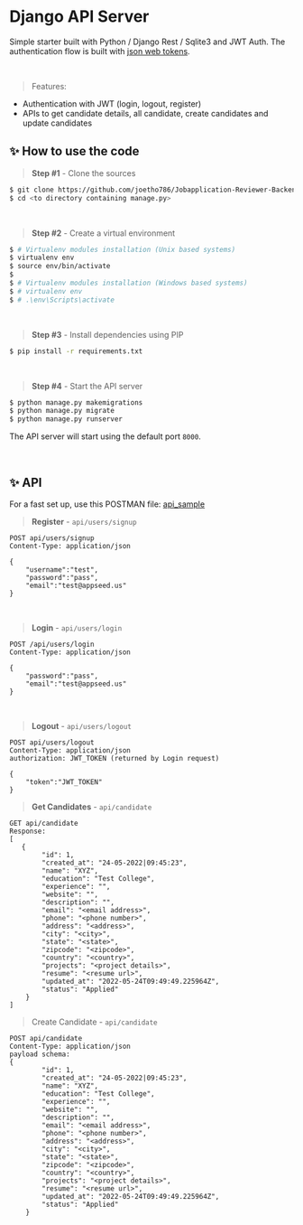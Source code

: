 # Django API Server

Simple starter built with Python / Django Rest / Sqlite3 and JWT Auth. The authentication flow is built with [json web tokens](https://jwt.io).

<br />

> Features:

- Authentication with JWT (login, logout, register)
- APIs to get candidate details, all candidate, create candidates and update candidates

## ✨ How to use the code

> **Step #1** -  Clone the sources

```bash
$ git clone https://github.com/joetho786/Jobapplication-Reviewer-Backend.git
$ cd <to directory containing manage.py>
```

<br />

> **Step #2** - Create a virtual environment

```bash
$ # Virtualenv modules installation (Unix based systems)
$ virtualenv env
$ source env/bin/activate
$
$ # Virtualenv modules installation (Windows based systems)
$ # virtualenv env
$ # .\env\Scripts\activate
```

<br />

> **Step #3** - Install dependencies using PIP

```bash
$ pip install -r requirements.txt
```

<br />

> **Step #4** - Start the API server

```bash
$ python manage.py makemigrations
$ python manage.py migrate
$ python manage.py runserver
```

The API server will start using the default port `8000`.

<br />

## ✨ API

For a fast set up, use this POSTMAN file: [api_sample](https://github.com/app-generator/api-server-Django/blob/master/media/api.postman_collection.json)

> **Register** - `api/users/signup`

```
POST api/users/signup
Content-Type: application/json

{
    "username":"test",
    "password":"pass", 
    "email":"test@appseed.us"
}
```

<br />

> **Login** - `api/users/login`

```
POST /api/users/login
Content-Type: application/json

{
    "password":"pass", 
    "email":"test@appseed.us"
}
```

<br />

> **Logout** - `api/users/logout`

```
POST api/users/logout
Content-Type: application/json
authorization: JWT_TOKEN (returned by Login request)

{
    "token":"JWT_TOKEN"
}
```

> **Get Candidates** - `api/candidate`

```
GET api/candidate
Response:
[
   {
        "id": 1,
        "created_at": "24-05-2022|09:45:23",
        "name": "XYZ",
        "education": "Test College",
        "experience": "",
        "website": "",
        "description": "",
        "email": "<email address>",
        "phone": "<phone number>",
        "address": "<address>",
        "city": "<city>",
        "state": "<state>",
        "zipcode": "<zipcode>",
        "country": "<country>",
        "projects": "<project details>",
        "resume": "<resume url>",
        "updated_at": "2022-05-24T09:49:49.225964Z",
        "status": "Applied"
    }
]

```


> Create Candidate - `api/candidate`

```
POST api/candidate
Content-Type: application/json
payload schema:
{
        "id": 1,
        "created_at": "24-05-2022|09:45:23",
        "name": "XYZ",
        "education": "Test College",
        "experience": "",
        "website": "",
        "description": "",
        "email": "<email address>",
        "phone": "<phone number>",
        "address": "<address>",
        "city": "<city>",
        "state": "<state>",
        "zipcode": "<zipcode>",
        "country": "<country>",
        "projects": "<project details>",
        "resume": "<resume url>",
        "updated_at": "2022-05-24T09:49:49.225964Z",
        "status": "Applied"
    }
```
